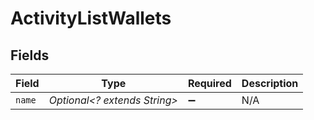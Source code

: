 # ActivityListWallets


## Fields

| Field                        | Type                         | Required                     | Description                  |
| ---------------------------- | ---------------------------- | ---------------------------- | ---------------------------- |
| `name`                       | *Optional<? extends String>* | :heavy_minus_sign:           | N/A                          |